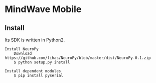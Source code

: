 # MindWave Mobile
## Install
Its SDK is written in Python2.
```
Install NeuroPy
    Download https://github.com/lihas/NeuroPy/blob/master/dist/NeuroPy-0.1.zip
    $ python setup.py install

Install dependent modules
    $ pip install pyserial
```


